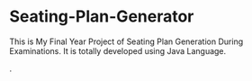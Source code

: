 # Seating-Plan-Generator

This is My Final Year Project of Seating Plan Generation During Examinations. It is totally developed using Java Language.















































































.






































